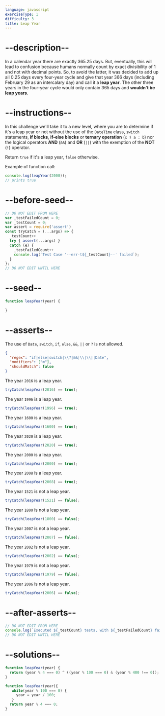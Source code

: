 ```yaml
---
language: javascript
exerciseType: 1
difficulty: 3
title: Leap Year
---
```


# --description--

In a calendar year there are exactly 365.25 days. But, eventually, this will lead to confusion because humans normally count by exact divisibility of 1 and not with decimal points. So, to avoid the latter, it was decided to add up all 0.25 days every four-year cycle and give that year 366 days (including February 29 as an intercalary day) and call it a __leap year__. The other three years in the four-year cycle would only contain 365 days and __wouldn't be leap years__.

# --instructions--

In this challenge we'll take it to a new level, where you are to determine if it's a leap year or not without the use of the `DateTime` class, `switch` statements, __if blocks__, __if-else blocks__ or __ternary operation__ (`x ? a : b`) nor the logical operators __AND__ (`&&`) and __OR__ (`||`) with the exemption of the __NOT__ (`!`) operator.

Return `true` if it's a leap year, `false` otherwise.

Example of function call:
```javascript
console.log(leapYear(2000));
// prints true
```

# --before-seed--

```javascript
// DO NOT EDIT FROM HERE
var _testFailedCount = 0;
var _testCount = 0;
var assert = require('assert')
const tryCatch = (...args) => {
  _testCount++
  try { assert(...args) }
  catch (e) {
    _testFailedCount++
    console.log(`Test Case '--err-t${_testCount}--' failed`);
  }
};
// DO NOT EDIT UNTIL HERE
```

# --seed--

```javascript
function leapYear(year) {
  
}
```

# --asserts--

The use of `Date`, `switch`, `if`, `else`, `&&`, `||` or `?` is not allowed.

```json
{
  "regex": "if|else|switch|\\?|&&|\\|\\||Date",
  "modifiers": ["m"],
  "shouldMatch": false
}
```

The year `2016` is a leap year.

```javascript
tryCatch(leapYear(2016) == true);
```

The year `1996` is a leap year.

```javascript
tryCatch(leapYear(1996) == true);
```

The year `1600` is a leap year.

```javascript
tryCatch(leapYear(1600) == true);
```

The year `2020` is a leap year.

```javascript
tryCatch(leapYear(2020) == true);
```

The year `2000` is a leap year.

```javascript
tryCatch(leapYear(2000) == true);
```

The year `2008` is a leap year.

```javascript
tryCatch(leapYear(2008) == true);
```

The year `1521` is not a leap year.

```javascript
tryCatch(leapYear(1521) == false);
```

The year `1800` is not a leap year.

```javascript
tryCatch(leapYear(1800) == false);
```

The year `2007` is not a leap year.

```javascript
tryCatch(leapYear(2007) == false);
```

The year `2002` is not a leap year.

```javascript
tryCatch(leapYear(2002) == false);
```

The year `1979` is not a leap year.

```javascript
tryCatch(leapYear(1979) == false);
```

The year `2006` is not a leap year.

```javascript
tryCatch(leapYear(2006) == false);
```

# --after-asserts--

```javascript
// DO NOT EDIT FROM HERE 
console.log(`Executed ${_testCount} tests, with ${_testFailedCount} failures`);
// DO NOT EDIT UNTIL HERE
```

# --solutions--

```javascript
function leapYear(year) {
  return (year % 4 === 0) ^ ((year % 100 === 0) & (year % 400 !== 0));
}
```

```javascript
function leapYear(year){
   while(year % 100 === 0) {
     year = year / 100;
   }
  return year % 4 === 0; 
}
```

